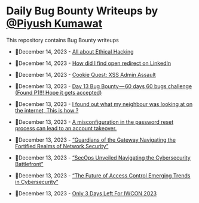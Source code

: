 # Daily Bug Bounty Writeups by [@Piyush Kumawat](https://twitter.com/piyush_supiy) 
This repository contains Bug Bounty writeups

<!-- BLOG-POST-LIST:START -->
 - 💯December 14, 2023 - [All about Ethical Hacking](https://securitycipher.medium.com/all-about-ethical-hacking-277b9c3e4b36?source=rss------bug_bounty-5) 

 - 💯December 14, 2023 - [How did I find open redirect on LinkedIn](https://medium.com/@neverl0gbughunt/how-did-i-find-open-redirect-on-linkedin-e35918b3b129?source=rss------bug_bounty-5) 

 - 💯December 14, 2023 - [Cookie Quest: XSS Admin Assault](https://medium.com/@josh.beck2006/cookie-quest-xss-admin-assault-694769f84796?source=rss------bug_bounty-5) 

 - 💯December 13, 2023 - [Day 13 Bug Bounty — 60 days 60 bugs challenge &lpar;Found P1!!! Hope it gets accepted&rpar;](https://medium.com/@avbhijitdutta99/day-13-bug-bounty-60-days-60-bugs-challenge-found-p1-hope-it-gets-accepted-670f0dcc25f3?source=rss------bug_bounty-5) 

 - 💯December 13, 2023 - [I found out what my neighbour was looking at on the internet, This is how ?](https://navnee1h.medium.com/i-found-out-what-my-neighbour-was-looking-at-on-the-internet-this-is-how-050c4dfef8b4?source=rss------bug_bounty-5) 

 - 💯December 13, 2023 - [A misconfiguration in the password reset process can lead to an account takeover.](https://medium.com/@Mr3Moe/a-misconfiguration-in-the-password-reset-process-can-lead-to-an-account-takeover-30c43e17d744?source=rss------bug_bounty-5) 

 - 💯December 13, 2023 - [“Guardians of the Gateway Navigating the Fortified Realms of Network Security”](https://medium.com/@Land2Cyber/guardians-of-the-gateway-navigating-the-fortified-realms-of-network-security-6ad1af0a2375?source=rss------bug_bounty-5) 

 - 💯December 13, 2023 - [“SecOps Unveiled Navigating the Cybersecurity Battlefront”](https://medium.com/@Land2Cyber/secops-unveiled-navigating-the-cybersecurity-battlefront-145ef86fe059?source=rss------bug_bounty-5) 

 - 💯December 13, 2023 - [“The Future of Access Control Emerging Trends in Cybersecurity”](https://medium.com/@Land2Cyber/the-future-of-access-control-emerging-trends-in-cybersecurity-fabb6043f23d?source=rss------bug_bounty-5) 

 - 💯December 13, 2023 - [Only 3 Days Left For IWCON 2023](https://infosecwriteups.com/only-3-days-left-for-iwcon-2023-bab915df5ae8?source=rss------bug_bounty-5) 
<!-- BLOG-POST-LIST:END -->
